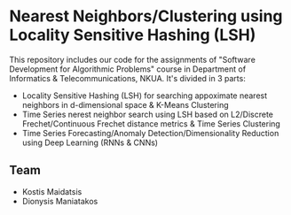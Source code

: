 # Nearest Neighbors/Clustering using Locality Sensitive Hashing (LSH)

This repository includes our code for the assignments of "Software Development for Algorithmic Problems" course in Department of Informatics & Telecommunications, NKUA. It's divided in 3 parts:

* Locality Sensitive Hashing (LSH) for searching appoximate nearest neighbors in d-dimensional space & K-Means Clustering
* Time Series nerest neighbor search using LSH based on L2/Discrete Frechet/Continuous Frechet distance metrics & Time Series Clustering
* Time Series Forecasting/Anomaly Detection/Dimensionality Reduction using Deep Learning (RNNs & CNNs)

## Team
- Kostis Maidatsis
- Dionysis Maniatakos
